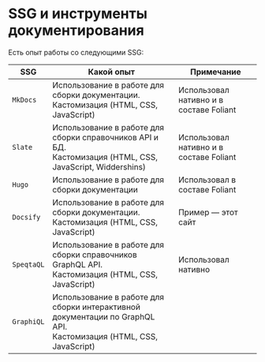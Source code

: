 # SSG и инструменты документирования

Есть опыт работы со следующими SSG:

|SSG|Какой опыт|Примечание|
|---|----------|----------|
|`MkDocs`|Использование в работе для сборки документации.</br>Кастомизация (HTML, CSS, JavaScript)|Использовал нативно и в составе Foliant|
|`Slate`|Использование в работе для сборки справочников API и БД.</br>Кастомизация (HTML, CSS, JavaScript, Widdershins)|Использовал нативно и в составе Foliant|
|`Hugo`|Использование в работе для сборки документации|Использовал в составе Foliant|
|`Docsify`|Использование в работе для сборки документации.</br>Кастомизация (HTML, CSS, JavaScript)|Пример — этот сайт|
|`SpeqtaQL`|Использование в работе для сборки справочников GraphQL API.</br>Кастомизация (HTML, CSS, JavaScript)|Использовал нативно|
|`GraphiQL`|Использование в работе для сборки интерактивной документации по GraphQL API.</br>Кастомизация (HTML, CSS, JavaScript)||
